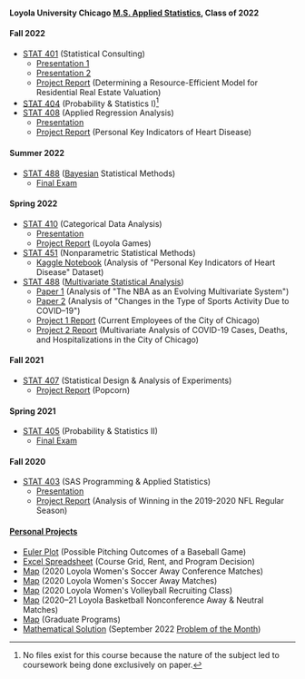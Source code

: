 #### Loyola University Chicago [M.S. Applied Statistics](https://catalog.luc.edu/graduate-professional/graduate-school/arts-sciences/mathematics-statistics/applied-statistics-ms/#curriculumtext), Class of 2022
#### Fall 2022
- [STAT 401](https://www.luc.edu/math/academics/courses/gradstat/stat495statisticalconsultingcapstone) (Statistical Consulting)
  - [Presentation 1](STAT%20401%20–%20Statistical%20Consulting/Presentation%201%20(Loyola%20Games%20Version%202.0).pdf)
  - [Presentation 2](STAT%20401%20–%20Statistical%20Consulting/Presentation%202%20(Nonparametric%20Tests).pdf)
  - [Project Report](STAT%20401%20–%20Statistical%20Consulting/Project%20(Determining%20a%20Resource-Efficient%20Model%20for%20Residential%20Real%20Estate%20Valuation)/Project%20Report.pdf) (Determining a Resource-Efficient Model for Residential Real Estate Valuation)
- [STAT 404](https://www.luc.edu/math/academics/courses/gradstat/math/academics/courses/math404) (Probability & Statistics I)[^1]
- [STAT 408](https://www.luc.edu/math/academics/courses/stat408) (Applied Regression Analysis)
  - [Presentation](STAT%20408%20–%20Applied%20Regression%20Analysis/Project%20(Personal%20Key%20Indicators%20of%20Heart%20Disease)/Project%20Presentation.pdf)
  - [Project Report](STAT%20408%20–%20Applied%20Regression%20Analysis/Project%20(Personal%20Key%20Indicators%20of%20Heart%20Disease)/Project%20Report.pdf) (Personal Key Indicators of Heart Disease)
#### Summer 2022
- [STAT 488](https://www.luc.edu/math/academics/courses/stat488) ([Bayesian](http://gauss.math.luc.edu/info/courses/fall/2017/detail/#502-STAT488) Statistical Methods)
  - [Final Exam](STAT%20488%20–%20Bayesian%20Statistical%20Methods/Final%20Exam.pdf)
#### Spring 2022
- [STAT 410](https://www.luc.edu/math/academics/courses/stat410) (Categorical Data Analysis)
  - [Presentation](STAT%20410%20–%20Categorical%20Data%20Analysis/Project%20(Loyola%20Games)/Project%20Presentation.pdf)
  - [Project Report](STAT%20410%20–%20Categorical%20Data%20Analysis/Project%20(Loyola%20Games)/Project%20Report.pdf) (Loyola Games)
- [STAT 451](https://www.luc.edu/math/academics/courses/gradstat/stat451appliednonparametricmethods) (Nonparametric Statistical Methods)
  - [Kaggle Notebook](https://www.kaggle.com/code/charleshwang/stat-451-project) (Analysis of "Personal Key Indicators of Heart Disease" Dataset)
- [STAT 488](https://www.luc.edu/math/academics/courses/stat488) ([Multivariate Statistical Analysis](http://gauss.math.luc.edu/info/courses/spring/2022/detail/#807-STAT488))
  - [Paper 1](STAT%20488%20–%20Multivariate%20Statistical%20Analysis/Paper%201%20(The%20NBA%20as%20an%20Evolving%20Multivariate%20System)/Paper%201.pdf) (Analysis of "The NBA as an Evolving Multivariate System")
  - [Paper 2](STAT%20488%20–%20Multivariate%20Statistical%20Analysis/Paper%202%20(Changes%20in%20the%20Type%20of%20Sports%20Activity%20Due%20to%20COVID-19)/Paper%202.pdf) (Analysis of "Changes in the Type of Sports Activity Due to COVID–19")
  - [Project 1 Report](STAT%20488%20–%20Multivariate%20Statistical%20Analysis/Project%201%20(Current%20Employees%20of%20the%20City%20of%20Chicago)/Project%201%20Report.pdf) (Current Employees of the City of Chicago)
  - [Project 2 Report](STAT%20488%20–%20Multivariate%20Statistical%20Analysis/Project%202%20(Multivariate%20Analysis%20of%20COVID-19%20Cases%2C%20Deaths%2C%20and%20Hospitalizations%20in%20the%20City%20of%20Chicago)/Project%202%20Report.pdf) (Multivariate Analysis of COVID-19 Cases, Deaths, and Hospitalizations in the City of Chicago)
#### Fall 2021
- [STAT 407](https://www.luc.edu/math/academics/courses/stat407) (Statistical Design & Analysis of Experiments)
  - [Project Report](STAT%20407%20–%20Statistical%20Design%20%26%20Analysis%20of%20Experiments/Project%20Report%20(Popcorn).pdf) (Popcorn)
#### Spring 2021
- [STAT 405](https://www.luc.edu/math/academics/courses/gradstat/math/academics/courses/math405) (Probability & Statistics II)
  - [Final Exam](STAT%20405%20–%20Probability%20%26%20Statistics%20II/Final%20Exam.pdf)
#### Fall 2020
- [STAT 403](https://www.luc.edu/math/academics/courses/stat403) (SAS Programming & Applied Statistics)
  - [Presentation](STAT%20403%20–%20SAS%20Programming%20%26%20Applied%20Statistics/Project%20(Analysis%20of%20Winning%20in%20the%202019–2020%20NFL%20Regular%20Season)/Project%20Presentation.pdf)
  - [Project Report](STAT%20403%20–%20SAS%20Programming%20%26%20Applied%20Statistics/Project%20(Analysis%20of%20Winning%20in%20the%202019–2020%20NFL%20Regular%20Season)/Project%20Report.pdf) (Analysis of Winning in the 2019-2020 NFL Regular Season)
#### [Personal Projects](Personal%20Projects)
- [Euler Plot](Personal%20Projects/Summer%202020/Euler%20Plot%20(Baseball%20Pitching%20Outcomes).pdf) (Possible Pitching Outcomes of a Baseball Game)
- [Excel Spreadsheet](Personal%20Projects/Summer%202020/Course%20Grid%2C%20Rent%2C%20and%20Program%20Spreadsheet.xlsx) (Course Grid, Rent, and Program Decision)
- [Map](Personal%20Projects/Summer%202020/Map%20(2020%20Loyola%20Women's%20Soccer%20Away%20Conference%20Matches).pdf) (2020 Loyola Women's Soccer Away Conference Matches)
- [Map](Personal%20Projects/Summer%202020/Map%20(2020%20Loyola%20Women's%20Soccer%20Away%20Matches).pdf) (2020 Loyola Women's Soccer Away Matches)
- [Map](Personal%20Projects/Summer%202020/Map%20(2020%20Loyola%20Women's%20Volleyball%20Recruiting%20Class).pdf) (2020 Loyola Women's Volleyball Recruiting Class)
- [Map](Personal%20Projects/Summer%202020/Map%20(2020–21%20Loyola%20Basketball%20Nonconference%20Away%20%26%20Neutral%20Matches).pdf) (2020–21 Loyola Basketball Nonconference Away & Neutral Matches)
- [Map](Personal%20Projects/Summer%202020/Map%20(Graduate%20Programs).pdf) (Graduate Programs)
- [Mathematical Solution](Personal%20Projects/Fall%202022/September%202022%20Problem%20of%20the%20Month%20Solution.pdf) (September 2022 [Problem of the Month](https://www.luc.edu/math/problemofthemonth))
[^1]: No files exist for this course because the nature of the subject led to coursework being done exclusively on paper.
